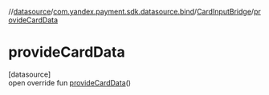 //[datasource](../../../index.md)/[com.yandex.payment.sdk.datasource.bind](../index.md)/[CardInputBridge](index.md)/[provideCardData](provide-card-data.md)

# provideCardData

[datasource]\
open override fun [provideCardData](provide-card-data.md)()
